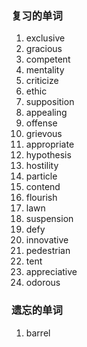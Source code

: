 ### 复习的单词

1. exclusive
2. gracious
3. competent
4. mentality
5. criticize
6. ethic
7. supposition
8. appealing
9. offense
10. grievous
11. appropriate
12. hypothesis
13. hostility
14. particle
15. contend
16. flourish
17. lawn
18. suspension
19. defy
20. innovative
21. pedestrian
22. tent
23. appreciative
24. odorous





### 遗忘的单词

1. barrel

    